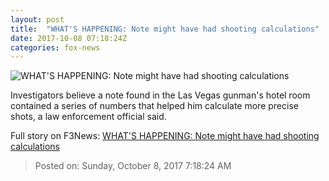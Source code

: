```yaml
---
layout: post
title:  "WHAT'S HAPPENING: Note might have had shooting calculations"
date: 2017-10-08 07:18:24Z
categories: fox-news
---
```


![WHAT'S HAPPENING: Note might have had shooting calculations](http://www.foxnews.com/content/dam/fox-news/logo/og-fn-foxnews.jpg)

Investigators believe a note found in the Las Vegas gunman's hotel room contained a series of numbers that helped him calculate more precise shots, a law enforcement official said.


Full story on F3News: [WHAT'S HAPPENING: Note might have had shooting calculations](http://www.f3nws.com/n/2zrmCF)

> Posted on: Sunday, October 8, 2017 7:18:24 AM
